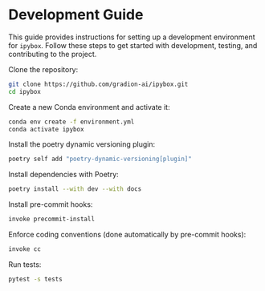 # Development Guide

This guide provides instructions for setting up a development environment for `ipybox`. Follow these steps to get started with development, testing, and contributing to the project.

Clone the repository:

```bash
git clone https://github.com/gradion-ai/ipybox.git
cd ipybox
```

Create a new Conda environment and activate it:

```bash
conda env create -f environment.yml
conda activate ipybox
```

Install the poetry dynamic versioning plugin:

```bash
poetry self add "poetry-dynamic-versioning[plugin]"
```

Install dependencies with Poetry:

```bash
poetry install --with dev --with docs
```

Install pre-commit hooks:

```bash
invoke precommit-install
```

Enforce coding conventions (done automatically by pre-commit hooks):

```bash
invoke cc
```

Run tests:

```bash
pytest -s tests
```
